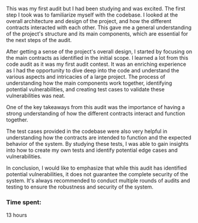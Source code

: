 This was my first audit but I had been studying and was excited. The first step I took was to familiarize myself with the codebase. I looked at the overall architecture and design of the project, and how the different contracts interacted with each other. This gave me a general understanding of the project's structure and its main components, which are essential for the next steps of the audit.

After getting a sense of the project's overall design, I started by focusing on the main contracts as identified in the initial scope. I learned a lot from this code audit as it was my first audit contest. It was an enriching experience as I had the opportunity to dive deep into the code and understand the various aspects and intricacies of a large project. The process of understanding how the main components work together, identifying potential vulnerabilities, and creating test cases to validate these vulnerabilities was neat.

One of the key takeaways from this audit was the importance of having a strong understanding of how the different contracts interact and function together.

The test cases provided in the codebase were also very helpful in understanding how the contracts are intended to function and the expected behavior of the system. By studying these tests, I was able to gain insights into how to create my own tests and identify potential edge cases and vulnerabilities.

In conclusion, I would like to emphasize that while this audit has identified potential vulnerabilities, it does not guarantee the complete security of the system. It's always recommended to conduct multiple rounds of audits and testing to ensure the robustness and security of the system.

### Time spent:
13 hours